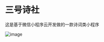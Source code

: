 # 三号诗社


这是基于微信小程序云开发做的一款诗词类小程序


![image](https://github.com/s853562285/SanHaoPoem/blob/master/qrcode.jpg)
